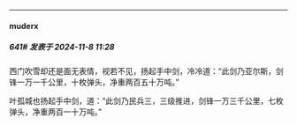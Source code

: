 ﻿
*****

####  muderx  
##### 641#       发表于 2024-11-8 11:28

西门吹雪却还是面无表情，视若不见，扬起手中剑，冷冷道：“此剑乃亚尔斯，剑锋一万一千公里，十枚弹头，净重两百五十万吨。”

叶孤城也扬起手中剑，道：“此剑乃民兵三，三级推进，剑锋一万三千公里，七枚弹头，净重两百一十万吨。”

